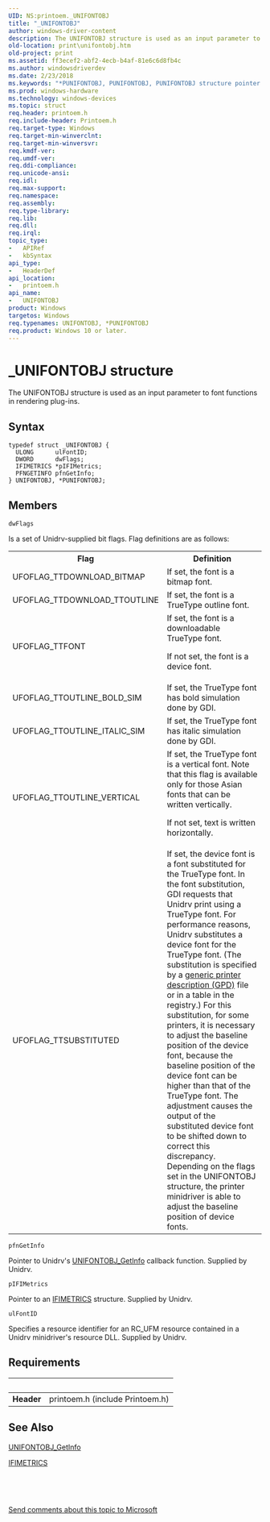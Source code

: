 ```yaml
---
UID: NS:printoem._UNIFONTOBJ
title: "_UNIFONTOBJ"
author: windows-driver-content
description: The UNIFONTOBJ structure is used as an input parameter to font functions in rendering plug-ins.
old-location: print\unifontobj.htm
old-project: print
ms.assetid: ff3ecef2-abf2-4ecb-b4af-81e6c6d8fb4c
ms.author: windowsdriverdev
ms.date: 2/23/2018
ms.keywords: "*PUNIFONTOBJ, PUNIFONTOBJ, PUNIFONTOBJ structure pointer [Print Devices], UNIFONTOBJ, UNIFONTOBJ structure [Print Devices], _UNIFONTOBJ, print.unifontobj, print_unidrv-pscript_rendering_05a25ef3-5ce2-43f5-ae35-790691bda143.xml, printoem/PUNIFONTOBJ, printoem/UNIFONTOBJ"
ms.prod: windows-hardware
ms.technology: windows-devices
ms.topic: struct
req.header: printoem.h
req.include-header: Printoem.h
req.target-type: Windows
req.target-min-winverclnt: 
req.target-min-winversvr: 
req.kmdf-ver: 
req.umdf-ver: 
req.ddi-compliance: 
req.unicode-ansi: 
req.idl: 
req.max-support: 
req.namespace: 
req.assembly: 
req.type-library: 
req.lib: 
req.dll: 
req.irql: 
topic_type:
-	APIRef
-	kbSyntax
api_type:
-	HeaderDef
api_location:
-	printoem.h
api_name:
-	UNIFONTOBJ
product: Windows
targetos: Windows
req.typenames: UNIFONTOBJ, *PUNIFONTOBJ
req.product: Windows 10 or later.
---
```


# _UNIFONTOBJ structure
The UNIFONTOBJ structure is used as an input parameter to font functions in rendering plug-ins.

## Syntax
````
typedef struct _UNIFONTOBJ {
  ULONG      ulFontID;
  DWORD      dwFlags;
  IFIMETRICS *pIFIMetrics;
  PFNGETINFO pfnGetInfo;
} UNIFONTOBJ, *PUNIFONTOBJ;
````

## Members


`dwFlags`

Is a set of Unidrv-supplied bit flags. Flag definitions are as follows:

<table>
<tr>
<th>Flag</th>
<th>Definition</th>
</tr>
<tr>
<td>
UFOFLAG_TTDOWNLOAD_BITMAP

</td>
<td>
If set, the font is a bitmap font.

</td>
</tr>
<tr>
<td>
UFOFLAG_TTDOWNLOAD_TTOUTLINE

</td>
<td>
If set, the font is a TrueType outline font.

</td>
</tr>
<tr>
<td>
UFOFLAG_TTFONT

</td>
<td>
If set, the font is a downloadable TrueType font.

If not set, the font is a device font.

</td>
</tr>
<tr>
<td>
UFOFLAG_TTOUTLINE_BOLD_SIM

</td>
<td>
If set, the TrueType font has bold simulation done by GDI.

</td>
</tr>
<tr>
<td>
UFOFLAG_TTOUTLINE_ITALIC_SIM

</td>
<td>
If set, the TrueType font has italic simulation done by GDI.

</td>
</tr>
<tr>
<td>
UFOFLAG_TTOUTLINE_VERTICAL

</td>
<td>
If set, the TrueType font is a vertical font. Note that this flag is available only for those Asian fonts that can be written vertically.

If not set, text is written horizontally.

</td>
</tr>
<tr>
<td>
UFOFLAG_TTSUBSTITUTED

</td>
<td>
If set, the device font is a font substituted for the TrueType font. In the font substitution, GDI requests that Unidrv print using a TrueType font. For performance reasons, Unidrv substitutes a device font for the TrueType font. (The substitution is specified by a <a href="https://msdn.microsoft.com/f67c673d-c6f0-49f0-850a-d8b00e99ddd4">generic printer description (GPD)</a> file or in a table in the registry.) For this substitution, for some printers, it is necessary to adjust the baseline position of the device font, because the baseline position of the device font can be higher than that of the TrueType font. The adjustment causes the output of the substituted device font to be shifted down to correct this discrepancy. Depending on the flags set in the UNIFONTOBJ structure, the printer minidriver is able to adjust the baseline position of device fonts.

</td>
</tr>
</table>

`pfnGetInfo`

Pointer to Unidrv's <a href="https://msdn.microsoft.com/library/windows/hardware/ff563594">UNIFONTOBJ_GetInfo</a> callback function. Supplied by Unidrv.

`pIFIMetrics`

Pointer to an <a href="https://msdn.microsoft.com/library/windows/hardware/ff567418">IFIMETRICS</a> structure. Supplied by Unidrv.

`ulFontID`

Specifies a resource identifier for an RC_UFM resource contained in a Unidrv minidriver's resource DLL. Supplied by Unidrv.


## Requirements
| &nbsp; | &nbsp; |
| ---- |:---- |
| **Header** | printoem.h (include Printoem.h) |

## See Also

<a href="https://msdn.microsoft.com/library/windows/hardware/ff563594">UNIFONTOBJ_GetInfo</a>



<a href="https://msdn.microsoft.com/library/windows/hardware/ff567418">IFIMETRICS</a>



 

 

<a href="mailto:wsddocfb@microsoft.com?subject=Documentation%20feedback [print\print]:%20UNIFONTOBJ structure%20 RELEASE:%20(2/23/2018)&amp;body=%0A%0APRIVACY STATEMENT%0A%0AWe use your feedback to improve the documentation. We don't use your email address for any other purpose, and we'll remove your email address from our system after the issue that you're reporting is fixed. While we're working to fix this issue, we might send you an email message to ask for more info. Later, we might also send you an email message to let you know that we've addressed your feedback.%0A%0AFor more info about Microsoft's privacy policy, see http://privacy.microsoft.com/en-us/default.aspx." title="Send comments about this topic to Microsoft">Send comments about this topic to Microsoft</a>